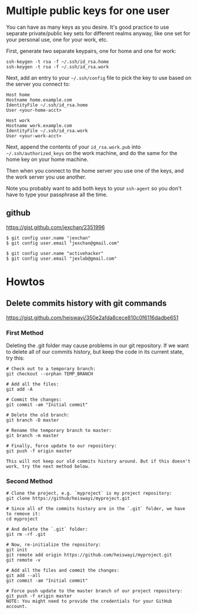 # Multiple public keys for one user

You can have as many keys as you desire.  It's good practice to use separate private/public key sets for different realms anyway, like one set for your personal use, one for your work, etc.

First, generate two separate keypairs, one for home and one for work:

    ssh-keygen -t rsa -f ~/.ssh/id_rsa.home
    ssh-keygen -t rsa -f ~/.ssh/id_rsa.work

Next, add an entry to your `~/.ssh/config` file to pick the key to use based on the server you connect to:

    Host home
    Hostname home.example.com
    IdentityFile ~/.ssh/id_rsa.home
    User <your-home-acct>

    Host work
    Hostname work.example.com
    IdentityFile ~/.ssh/id_rsa.work
    User <your-work-acct>

Next, append the contents of your `id_rsa.work.pub` into `~/.ssh/authorized_keys` on the work machine, and do the same for the home key on your home machine.

Then when you connect to the home server you use one of the keys, and the work server you use another.

Note you probably want to add both keys to your `ssh-agent` so you don't have to type your passphrase all the time.

## github

https://gist.github.com/jexchan/2351996

	$ git config user.name "jexchan"
	$ git config user.email "jexchan@gmail.com"
	
	$ git config user.name "activehacker"
	$ git config user.email "jexlab@gmail.com"

# Howtos

## Delete commits history with git commands
https://gist.github.com/heiswayi/350e2afda8cece810c0f6116dadbe651

### First Method

Deleting the .git folder may cause problems in our git repository. If we want to delete all of
our commits history, but keep the code in its current state, try this:

	# Check out to a temporary branch:
	git checkout --orphan TEMP_BRANCH
	
	# Add all the files:
	git add -A
	
	# Commit the changes:
	git commit -am "Initial commit"
	
	# Delete the old branch:
	git branch -D master
	
	# Rename the temporary branch to master:
	git branch -m master
	
	# Finally, force update to our repository:
	git push -f origin master
	
	This will not keep our old commits history around. But if this doesn't work, try the next method below.

### Second Method

	# Clone the project, e.g. `myproject` is my project repository:
	git clone https://github/heiswayi/myproject.git
	
	# Since all of the commits history are in the `.git` folder, we have to remove it:
	cd myproject
	
	# And delete the `.git` folder:
	git rm -rf .git
	
	# Now, re-initialize the repository:
	git init
	git remote add origin https://github.com/heiswayi/myproject.git
	git remote -v
	
	# Add all the files and commit the changes:
	git add --all
	git commit -am "Initial commit"
	
	# Force push update to the master branch of our project repository:
	git push -f origin master
	NOTE: You might need to provide the credentials for your GitHub account.

